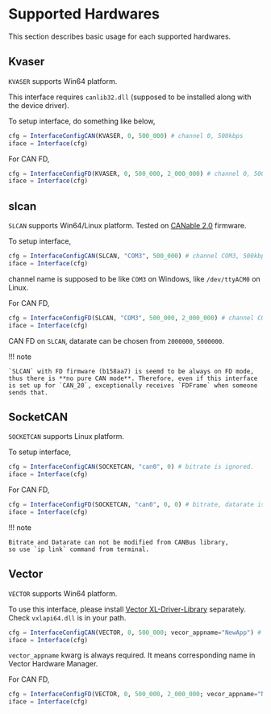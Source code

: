 # Supported Hardwares

This section describes basic usage for each supported hardwares.

## Kvaser

`KVASER` supports Win64 platform.

This interface requires `canlib32.dll` (supposed to be installed along with the device driver). 

To setup interface, do something like below,

```jl
cfg = InterfaceConfigCAN(KVASER, 0, 500_000) # channel 0, 500kbps
iface = Interface(cfg)
```

For CAN FD,
```jl
cfg = InterfaceConfigFD(KVASER, 0, 500_000, 2_000_000) # channel 0, 500kbps, 2Mbps
iface = Interface(cfg)  
```

## slcan

`SLCAN` supports Win64/Linux platform. Tested on [CANable 2.0](https://canable.io/) firmware.

To setup interface, 

```jl
cfg = InterfaceConfigCAN(SLCAN, "COM3", 500_000) # channel COM3, 500kbps
iface = Interface(cfg)
```

channel name is supposed to be like `COM3` on Windows, like `/dev/ttyACM0` on Linux.

For CAN FD,
```jl
cfg = InterfaceConfigFD(SLCAN, "COM3", 500_000, 2_000_000) # channel COM3, 500kbps, 2Mbps
iface = Interface(cfg)  
```

CAN FD on `SLCAN`, datarate can be chosen from `2000000`, `5000000`.

!!! note

    `SLCAN` with FD firmware (b158aa7) is seemd to be always on FD mode,
    thus there is **no pure CAN mode**. Therefore, even if this interface is set up for `CAN_20`, exceptionally receives `FDFrame` when someone sends that.

## SocketCAN

`SOCKETCAN` supports Linux platform.

To setup interface, 

```jl
cfg = InterfaceConfigCAN(SOCKETCAN, "can0", 0) # bitrate is ignored.
iface = Interface(cfg)
```

For CAN FD,
```jl
cfg = InterfaceConfigFD(SOCKETCAN, "can0", 0, 0) # bitrate, datarate is ignored.
iface = Interface(cfg)
```

!!! note

    Bitrate and Datarate can not be modified from CANBus library,
    so use `ip link` command from terminal.


## Vector

`VECTOR` supports Win64 platform. 

To use this interface, 
please install [Vector XL-Driver-Library](https://www.vector.com/jp/ja/products/products-a-z/libraries-drivers/xl-driver-library/#) separately. Check `vxlapi64.dll` is in your path.


```jl
cfg = InterfaceConfigCAN(VECTOR, 0, 500_000; vecor_appname="NewApp") # channel 0, 500kbps
iface = Interface(cfg)
```

`vector_appname` kwarg is always required. It means corresponding name in Vector Hardware Manager.

For CAN FD,
```jl
cfg = InterfaceConfigFD(VECTOR, 0, 500_000, 2_000_000; vecor_appname="NewApp") # channel 0, 500kbps, 2Mbps
iface = Interface(cfg)  
```

